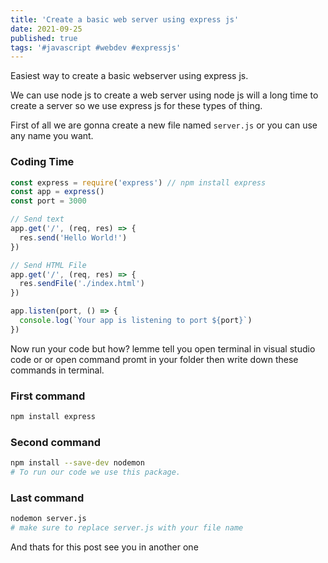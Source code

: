 ```yaml
---
title: 'Create a basic web server using express js'
date: 2021-09-25
published: true
tags: '#javascript #webdev #expressjs'
---
```


Easiest way to create a basic webserver using express js.

We can use node js to create a web server using node js will a long time to create a server so we use express js for these types of thing.

First of all we are gonna create a new file named `server.js` or you can use any name you want.

### Coding Time

```js
const express = require('express') // npm install express
const app = express()
const port = 3000

// Send text
app.get('/', (req, res) => {
  res.send('Hello World!')
})

// Send HTML File
app.get('/', (req, res) => {
  res.sendFile('./index.html')
})

app.listen(port, () => {
  console.log(`Your app is listening to port ${port}`)
})
```

Now run your code but how? lemme tell you open terminal in visual studio code or or open command promt in your folder then write down these commands in terminal.

### First command

```bash
npm install express
```

### Second command

```bash
npm install --save-dev nodemon
# To run our code we use this package.
```

### Last command

```bash
nodemon server.js
# make sure to replace server.js with your file name
```

And thats for this post see you in another one
